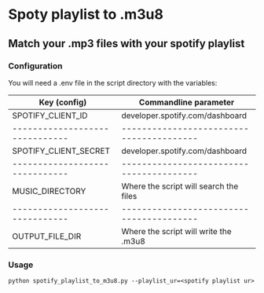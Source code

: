 # Spoty playlist to .m3u8

## Match your .mp3 files with your spotify playlist

### Configuration
You will need a .env file in the script directory with the variables:

| Key (config)                 | Commandline parameter                  |
|------------------------------|----------------------------------------|
| SPOTIFY_CLIENT_ID            | developer.spotify.com/dashboard        | 
|------------------------------|----------------------------------------|
| SPOTIFY_CLIENT_SECRET        | developer.spotify.com/dashboard        | 
|------------------------------|----------------------------------------|
| MUSIC_DIRECTORY              | Where the script will search the files | 
|------------------------------|----------------------------------------|
| OUTPUT_FILE_DIR              | Where the script will write the .m3u8  | 


### Usage

```
python spotify_playlist_to_m3u8.py --playlist_ur=<spotify playlist ur>
```
